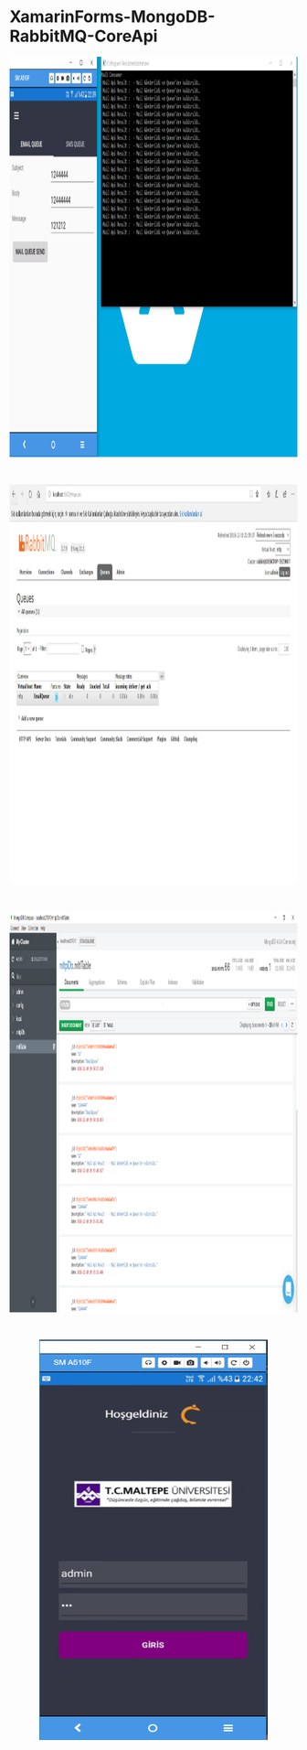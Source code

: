 # XamarinForms-MongoDB-RabbitMQ-CoreApi
<p align="center">
  <img width="900" height="700" src="https://github.com/serifaydin/XamarinForms-MongoDB-RabbitMQ-CoreApi/blob/master/images/1.PNG">
</p>
<br/>
<p align="center">
  <img width="900" height="700" src="https://github.com/serifaydin/XamarinForms-MongoDB-RabbitMQ-CoreApi/blob/master/images/2.PNG">
</p>
<br/>
<p align="center">
  <img width="900" height="700" src="https://github.com/serifaydin/XamarinForms-MongoDB-RabbitMQ-CoreApi/blob/master/images/3.PNG">
</p>
<br/>
<p align="center">
  <img width="400" height="700" src="https://github.com/serifaydin/XamarinForms-MongoDB-RabbitMQ-CoreApi/blob/master/images/4.PNG">
</p>
<br/>